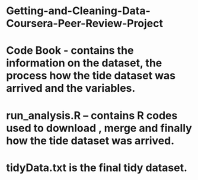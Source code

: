 # Getting-and-Cleaning-Data-Coursera-Peer-Review-Project
# Code Book - contains the information on the dataset, the process how the tide dataset was arrived and the variables.
# run_analysis.R – contains R codes used to download , merge and finally how the tide dataset was arrived.
# tidyData.txt is the final tidy dataset.
